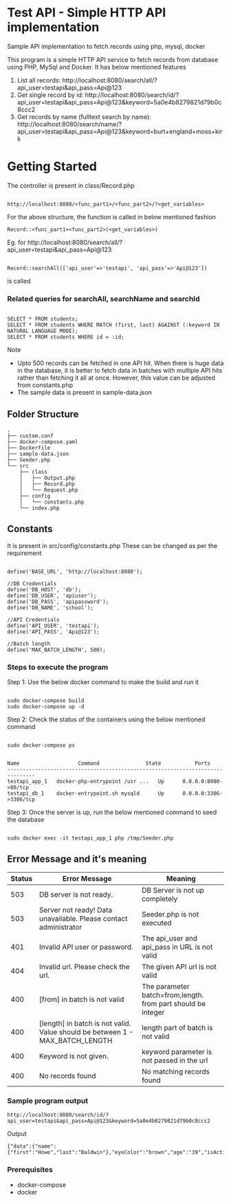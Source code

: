 # Test API - Simple HTTP API implementation
Sample API implementation to fetch records using php, mysql, docker

This program is a simple HTTP API service to fetch records from database using PHP, MySql and Docker. It has below mentioned features

1. List all records: http://localhost:8080/search/all/?api_user=testapi&api_pass=Api@123
2. Get single record by id: http://localhost:8080/search/id/?api_user=testapi&api_pass=Api@123&keyword=5a0e4b8279821d79b0c8ccc2
3. Get records by name (fulltext search by name): http://localhost:8080/search/name/?api_user=testapi&api_pass=Api@123&keyword=burt+england+moss+kirk

# Getting Started

The controller is present in class/Record.php
```

http://localhost:8080/<func_part1>/<func_part2>/?<get_variables>
```

For the above structure, the function is called in below mentioned fashion
```
Record::<func_part1><func_part2>(<get_variables>) 
```
Eg. for http://localhost:8080/search/all/?api_user=testapi&api_pass=Api@123

```

Record::searchAll(['api_user'=>'testapi', 'api_pass'=>'Api@123']) 
```
is called

### Related queries for searchAll, searchName and searchId
```

SELECT * FROM students;
SELECT * FROM students WHERE MATCH (first, last) AGAINST (:keyword IN NATURAL LANGUAGE MODE);
SELECT * FROM students WHERE id = :id;
```


Note 
 - Upto 500 records can be fetched in one API hit. When there is huge data in the database, it is better to fetch data in batches with multiple API hits rather than fetching it all at once. However, this value can be adjusted from constants.php
 - The sample data is present in sample-data.json

## Folder Structure

```
.
├── custom.conf
├── docker-compose.yaml
├── Dockerfile
├── sample-data.json
├── Seeder.php
└── src
    ├── class
    │   ├── Output.php
    │   ├── Record.php
    │   └── Request.php
    ├── config
    │   └── constants.php
    └── index.php
```

## Constants
It is present in src/config/constants.php
These can be changed as per the requirement

```

define('BASE_URL', 'http://localhost:8080');

//DB Credentials
define('DB_HOST', 'db');
define('DB_USER', 'apiuser');
define('DB_PASS', 'apipassword');
define('DB_NAME', 'school');

//API Credentials
define('API_USER', 'testapi');
define('API_PASS', 'Api@123');

//Batch length
define('MAX_BATCH_LENGTH', 500);
```

### Steps to execute the program

Step 1: Use the below docker command to make the build and run it
```

sudo docker-compose build
sudo docker-compose up -d
```
Step 2: Check the status of the containers using the below mentioned command
```

sudo docker-compose ps
```
```

Name                   Command               State           Ports          
-------------------------------------------------------------------------------
testapi_app_1   docker-php-entrypoint /usr ...   Up      0.0.0.0:8080->80/tcp   
testapi_db_1    docker-entrypoint.sh mysqld      Up      0.0.0.0:3306->3306/tcp
```
Step 3: Once the server is up, run the below mentioned command to seed the database
```

sudo docker exec -it testapi_app_1 php /tmp/Seeder.php
```
## Error Message and it's meaning

|Status | Error Message | Meaning |
|-------| --------------| --------|
| 503 | DB server is not ready. | DB Server is not up completely |
| 503 | Server not ready! Data unavailable. Please contact administrator | Seeder.php is not executed |
| 401 | Invalid API user or password. | The api_user and api_pass in URL is not valid |
| 404 | Invalid url. Please check the url. | The given API url is not valid |
| 400 | [from] in batch is not valid | The parameter batch=from,length. from part should be integer |
| 400 | [length] in batch is not valid. Value should be between 1 - MAX_BATCH_LENGTH | length part of batch is not valid |
| 400 | Keyword is not given. | keyword parameter is not passed in the url |
| 400 | No records found | No matching records found |


### Sample program output
```
http://localhost:8080/search/id/?api_user=testapi&api_pass=Api@123&keyword=5a0e4b8279821d79b0c8ccc2
```
Output
```
{"data":{"name":{"first":"Howe","last":"Baldwin"},"eyeColor":"brown","age":"39","isActive":false,"_id":"5a0e4b8279821d79b0c8ccc2"},"status":"success"}
```
### Prerequisites

- docker-compose
- docker

